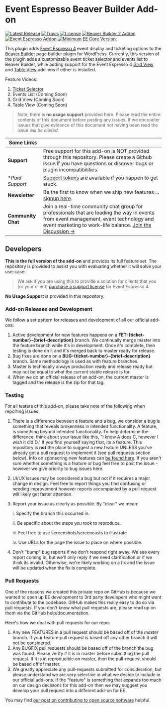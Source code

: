 Event Espresso Beaver Builder Add-on
=========

[![Latest Release](https://img.shields.io/github/tag/eventespresso/eea-beaver-builder.svg?style=flat&label=Latest%20Release)](https://github.com/eventespresso/eea-beaver-builder/releases)
[![Travis](https://travis-ci.org/eventespresso/eea-beaver-builder.svg?branch=master)](https://travis-ci.org/eventespresso/eea-beaver-builder)
[![License](https://img.shields.io/badge/License-GPLv2-blue.svg?style=flat)](https://www.gnu.org/licenses/gpl-2.0.html)
[![Beaver Builder 2 Addon](https://img.shields.io/badge/Addon%20For-Beaver%20Builder%202-orange.svg)](https://www.wpbeaverbuilder.com/?fla=1882)
[![Event Espresso Addon](https://img.shields.io/badge/Addon%20For-Event%20Espresso-blue.svg)](https://github.com/eventespresso/event-espresso-core)
[![Minimum EE Core Version:](https://img.shields.io/badge/Minimum%20EE%20core%20ver-4.9.37.p-red.svg)](https://github.com/eventespresso/event-espresso-core/releases/tag/4.9.37.p)

This plugin adds [Event Espresso 4](https://eventespresso.com/?utm_source=github&utm_medium=referral&utm_campaign=beaver_builder_event_espresso) event display and ticketing options to the [Beaver Builder](https://www.wpbeaverbuilder.com/?fla=1882) page builder plugin for WordPress. Currently, this version of the plugin adds a customizable event ticket selector and events list to Beaver Builder, while adding support for the Event Espresso 4 [Grid View](https://eventespresso.com/product/eea-events-grid-view-template/?utm_source=github&utm_medium=link&utm_campaign=ee_beaver_builder_addon_description_read_me&utm_content=grid+view) and [Table View](https://eventespresso.com/product/eea-events-table-view-template/?utm_source=github&utm_medium=link&utm_campaign=ee_beaver_builder_addon_description_read_me&utm_content=table+view) add-ons if either is installed. 

Feature Videos:
1. [Ticket Selector](https://youtu.be/iYmhj_chMVc)
2. Events List (Coming Soon)
3. Grid View (Coming Soon)
4. Table View (Coming Soon)

> Note, there is **no usage support** provided here. Please read the entire contents of this document before posting any issues.  If we encounter issues that give evidence of this document not having been read the issue _will be closed_.

| **Some Links**|     |
|---- | --- |
**Support** | Free support for this add-on is NOT provided through this repository. Please create a Github issue if you have questions or discover bugs or plugin incompatibilities. 
**Paid Support* | [Support tokens](https://eventespresso.com/product/premium-support-token/?utm_source=github&utm_medium=link&utm_campaign=ee_addon_description_readme&utm_content=premium+support+token) are available if you happen to get stuck. 
**Newsletter** | Be the first to know when we ship new features ... [signup here](https://eventespresso.com/newsletter/?utm_source=github&utm_medium=referral&utm_campaign=beaver_builder_event_espresso).
**Community Chat** | Join a real-time community chat group for professionals that are leading the way in events from event management, event technology and event marketing to work-life balance. [Join the Discussion →](https://eventsmart.com/contact/community-chat/?utm_source=github&utm_medium=link&utm_campaign=ee_addon_description_read_me&utm_content=community+chat)

## Developers
**This is the full version of the add-on** and provides its full feature set. The repository is provided to assist you with evaluating whether it will solve your use-case.  
> We ask if you are using this to provide a solution for clients that you (or your client) [purchase a support license](https://eventespresso.com/pricing/?ee_ver=ee4&utm_source=github&utm_medium=link&utm_campaign=ee_addon_description_readme&utm_content=premium+support+license) for Event Espresso 4.

**No Usage Support** is provided in this repository.

### Add-on Releases and Development
We follow a set pattern for releases and development of all our official add-ons:
1. Active development for new features happens on a **FET-{ticket-number}-{brief-description}** branch.  We continually merge master into the feature branch while it's in development.  Once it's complete, then testing is done on it and it's merged back to master ready for release.
2. Bug fixes are done on a **BUG-{ticket-number}-{brief-description}** branch.  Same methodology is used as with feature branches.
3. Master is technically always production ready and release ready but may not be equal to what the current stable release is for.
4. When we do an official release of an add-on, the current master is tagged and the release is the zip for that tag.

### Testing
For all testers of this add-on, please take note of the following when reporting issues.
1. There is a difference between a feature and a bug, we consider a bug is something that reveals brokenness in intended functionality.  A feature, is something beyond intended functionality.  To help determine the difference, think about your issue like this, "I know A does C, however I *wish* it did D."  If you find yourself saying that, its a feature.  This repository is **not** the place to suggest a new feature UNLESS you've already got a pull request to implement it (see pull requests section below).  Info on sponsoring new features can [be found here](https://eventespresso.com/rich-features/sponsor-new-features/?utm_source=github&utm_medium=referral&utm_campaign=beaver_builder_event_espresso).  If you aren't sure whether something is a feature or bug feel free to post the issue - however we give priority to bug issues here.
2. UI/UX issues may be considered a bug but not if it requires a major change in design.  Feel free to report things you find confusing or needing improvement however reports accompanied by a pull request will likely get faster attention.
3. Report your issue as clearly as possible.  By "clear" we mean:

	i. Specify the branch this occurred in.

	ii. Be specific about the steps you took to reproduce.

	iii. Feel free to use screenshots/screencasts to illustrate

	iv. Use URLs for the page the issue to place on where possible.

1. Don't "bump" bug reports if we don't respond right away.  We see every report coming in, but we'll only reply if we need clarification or if we think its invalid.  Otherwise, we're likely working on a fix and the issue will be updated when the fix is complete.

### Pull Requests
One of the reasons we created this private repo on GitHub is because we wanted to open up EE development to 3rd party developers who might want to contribute to the codebase. GitHub makes this really easy to do so via pull requests.  If you don't know what pull requests are, please read up on them via the GitHub help/documentation.

Here's how we deal with pull requests for our repo:

1. Any new FEATURES in a pull request should be based off of the *master* branch. If your feature pull request is based off any other branch it will not be considered.
2. Any BUGFIX pull requests should be based off of the branch the bug was found.  Please verify if it is in master before submitting the pull request.  If it is in reproducible on master, then the pull-request should be based off of master.
3. We greatly appreciate any pull-requests submitted for consideration, but please understand we are very selective in what we decide to include in our official add-ons.  If the "feature" is something that expands too much on our design decisions for this add-on then we may suggest you develop your pull request into a different add-on for EE.


You may find [our post on contributing to open source software](https://eventespresso.com/2017/02/5-tips-for-contributing-to-open-source-software-like-event-espresso/?utm_source=github&utm_medium=referral&utm_campaign=beaver_builder_event_espresso) helpful.
